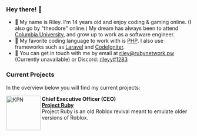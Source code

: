 ### Hey there! 👋
- 🔭 My name is Riley. I'm 14 years old and enjoy coding & gaming online. (I also go by "theodore" online.) My dream has always been to attend [Columbia University](https://columbia.edu), and grow up to work as a software engineer.
- 🌱 My favorite coding language to work with is [PHP](https://php.net). I also use frameworks such as [Laravel](https://laravel.com) and [CodeIgniter](https://codeigniter.com).
- 💬 You can get in touch with me by email at [riley@rubynetwork.pw](mailto:riley@rubynetwork.pw) (Currently unavailable) or Discord: [rileyy#1283](https://discord.com/users/984951548134178886)

### Current Projects
In the overview below you will find my current projects:

[<img align="left" height="94px" width="94px" alt="KPN" src="https://rubynetwork.pw/logo.png"/>](https://rubynetwork.pw/)

**Chief Executive Officer (CEO)** \
[**Project Ruby**](https://rubynetwork.pw/) \
Project Ruby is an old Roblox revival meant to emulate older versions of Roblox.
